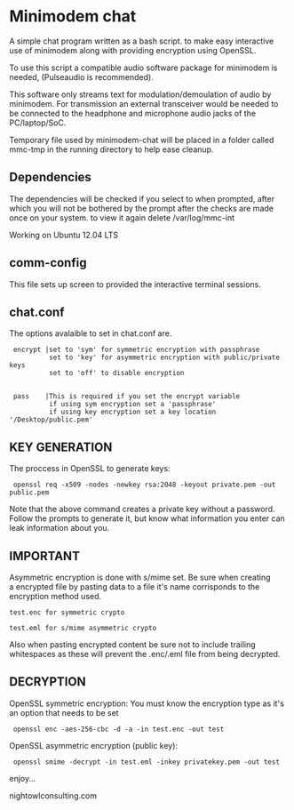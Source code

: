 # Minimodem chat 

 A simple chat program written as a bash script. to make easy 
 interactive use of minimodem along with providing 
 encryption using OpenSSL.

 To use this script a compatible audio software package for 
 minimodem is needed, (Pulseaudio is recommended).
 
 This software only streams text for modulation/demoulation 
 of audio by minimodem. For transmission an external transceiver 
 would be needed to be connected to the headphone and microphone 
 audio jacks of the PC/laptop/SoC.

 Temporary file used by minimodem-chat will be placed in a 
 folder called mmc-tmp in the running directory to help 
 ease cleanup.

## Dependencies
 The dependencies will be checked if you select to when 
 prompted, after which you will not be bothered by the
 prompt after the checks are made once on your system.
 to view it again delete /var/log/mmc-int

 Working on Ubuntu 12.04 LTS

## comm-config
 This file sets up screen to provided the interactive 
 terminal sessions. 

## chat.conf
 The options avalaible to set in chat.conf are.

```
 encrypt |set to 'sym' for symmetric encryption with passphrase 
          set to 'key' for asymmetric encryption with public/private keys
          set to 'off' to disable encryption 


 pass    |This is required if you set the encrypt variable
          if using sym encryption set a 'passphrase'
          if using key encryption set a key location '/Desktop/public.pem'
```

## KEY GENERATION
 
 The proccess in OpenSSL to generate keys:
```
 openssl req -x509 -nodes -newkey rsa:2048 -keyout private.pem -out public.pem
```
 Note that the above command creates a private key without a password.
 Follow the prompts to generate it, but know what information you enter 
 can leak information about you. 
 

## IMPORTANT

 Asymmetric encryption is done with s/mime set. Be sure when creating  
 a encrypted file by pasting data to a file it's name corrisponds to the 
 encryption method used. 

    test.enc for symmetric crypto
    
    test.eml for s/mime asymmetric crypto 

 Also when pasting encrypted content be sure not to include trailing 
 whitespaces as these will prevent the .enc/.eml file from being decrypted. 
 
## DECRYPTION

 OpenSSL symmetric encryption: 
 You must know the encryption type as it's an option that needs to be set
```
 openssl enc -aes-256-cbc -d -a -in test.enc -out test
``` 

 OpenSSL asymmetric encryption (public key):
```
 openssl smime -decrypt -in test.eml -inkey privatekey.pem -out test
```
 

 enjoy...
 
 nightowlconsulting.com
